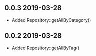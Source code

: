 ## 0.0.3 2019-03-28

* Added Repository::getAllByCategory()

## 0.0.2 2019-03-28

* Added Repository::getAllByTag()